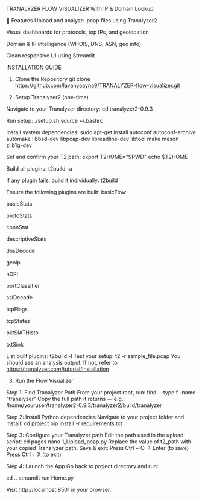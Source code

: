 TRANALYZER FLOW VISUALIZER With IP & Domain Lookup

🧰 Features
Upload and analyze .pcap files using Tranalyzer2

Visual dashboards for protocols, top IPs, and geolocation

Domain & IP intelligence (WHOIS, DNS, ASN, geo info)

Clean responsive UI using Streamlit

INSTALLATION GUIDE

1. Clone the Repository
git clone https://github.com/lavanyaayna9/TRANALYZER-flow-visualizer.git

2. Setup Tranalyzer2 (one-time)

Navigate to your Tranalyzer directory:
cd tranalyzer2-0.9.3

Run setup:
./setup.sh
source ~/.bashrc

Install system dependencies:
sudo apt-get install autoconf autoconf-archive automake libbsd-dev libpcap-dev libreadline-dev libtool make meson zlib1g-dev

Set and confirm your T2 path:
export T2HOME="$PWD"
echo $T2HOME

Build all plugins:
t2build -a

If any plugin fails, build it individually:
t2build <plugin-name>

Ensure the following plugins are built:
basicFlow

basicStats

protoStats

connStat

descriptiveStats

dnsDecode

geoip

nDPI

portClassifier

sslDecode

tcpFlags

tcpStates

pktSIATHisto

txtSink

List built plugins:
t2build -l
Test your setup:
t2 -r sample_file.pcap
You should see an analysis output. If not, refer to: https://tranalyzer.com/tutorial/installation

3. Run the Flow Visualizer

Step 1: Find Tranalyzer Path
From your project root, run:
find . -type f -name "tranalyzer"
Copy the full path it returns — e.g.:
/home/youruser/tranalyzer2-0.9.3/tranalyzer2/build/tranalyzer

Step 2: Install Python dependencies
Navigate to your project folder and install:
cd project
pip install -r requirements.txt

Step 3: Configure your Tranalyzer path
Edit the path used in the upload script:
cd pages
nano 1_Upload_pcap.py
Replace the value of t2_path with your copied Tranalyzer path.
Save & exit:
Press Ctrl + O → Enter (to save)
Press Ctrl + X (to exit)

Step 4: Launch the App
Go back to project directory and run:

cd ..
streamlit run Home.py

Visit http://localhost:8501 in your browser.



